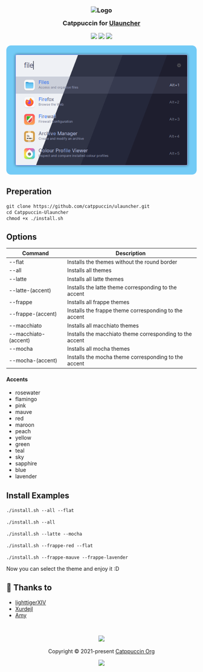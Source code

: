 <h3 align="center">
	<img src="https://raw.githubusercontent.com/catppuccin/catppuccin/main/assets/logos/exports/1544x1544_circle.png" width="100" alt="Logo"/><br/>
	<img src="https://raw.githubusercontent.com/catppuccin/catppuccin/main/assets/misc/transparent.png" height="30" width="0px"/>
	Catppuccin for <a href="https://github.com/Ulauncher/Ulauncher/">Ulauncher</a>
	<img src="https://raw.githubusercontent.com/catppuccin/catppuccin/main/assets/misc/transparent.png" height="30" width="0px"/>
</h3>

<p align="center">
	<a href="https://github.com/catppuccin/ulauncher"><img src="https://img.shields.io/github/stars/catppuccin/ulauncher?colorA=363a4f&colorB=b7bdf8&style=for-the-badge"></a>
	<a href="https://github.com/catppuccin/ulauncher/issues"><img src="https://img.shields.io/github/issues/catppuccin/ulauncher?colorA=363a4f&colorB=f5a97f&style=for-the-badge"></a>
	<a href="https://github.com/catppuccin/ulauncher/contributors"><img src="https://img.shields.io/github/contributors/catppuccin/ulauncher?colorA=363a4f&colorB=a6da95&style=for-the-badge"></a>
</p>

<p align="center">
	<img src="assets/preview.webp"/>
</p>


## Preperation

    git clone https://github.com/catppuccin/ulauncher.git
    cd Catppuccin-Ulauncher
    chmod +x ./install.sh
    
## Options
| Command | Description 	|
| ------- | -------------------	|
| --flat | Installs the themes without the round border |
| --all   | Installs all themes |
| --latte | Installs all latte themes |
| --latte-(accent) | Installs the latte theme corresponding to the accent |
| --frappe | Installs all frappe themes |
| --frappe-(accent) | Installs the frappe theme corresponding to the accent |
| --macchiato | Installs all macchiato themes |
| --macchiato-(accent) | Installs the macchiato theme corresponding to the accent |
| --mocha | Installs all mocha themes |
| --mocha-(accent) | Installs the mocha theme corresponding to the accent |

#### Accents

- rosewater
- flamingo
- pink
- mauve
- red
- maroon
- peach
- yellow
- green
- teal
- sky
- sapphire
- blue
- lavender

## Install Examples
    
```./install.sh --all --flat```

```./install.sh --all```

```./install.sh --latte --mocha```

```./install.sh --frappe-red --flat```    

```./install.sh --frappe-mauve --frappe-lavender```
    
Now you can select the theme and enjoy it :D

## 💝 Thanks to

- [lighttigerXIV](https://github.com/lighttigerxiv)
- [Xurdejl](https://github.com/Xurdejl)
- [Amy](https://github.com/nullishamy)

&nbsp;

<p align="center">
	<img src="https://raw.githubusercontent.com/catppuccin/catppuccin/main/assets/footers/gray0_ctp_on_line.svg?sanitize=true" />
</p>

<p align="center">
	Copyright &copy; 2021-present <a href="https://github.com/catppuccin" target="_blank">Catppuccin Org</a>
</p>

<p align="center">
	<a href="https://github.com/catppuccin/catppuccin/blob/main/LICENSE"><img src="https://img.shields.io/static/v1.svg?style=for-the-badge&label=License&message=MIT&logoColor=d9e0ee&colorA=363a4f&colorB=b7bdf8"/></a>
</p>

